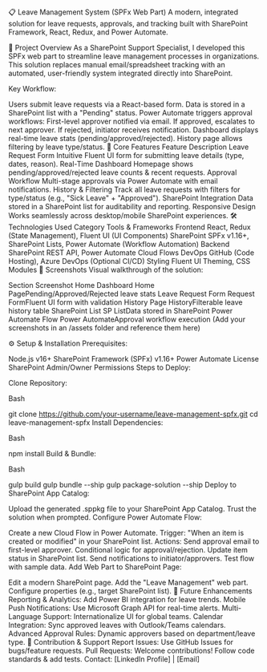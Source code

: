 📋 Leave Management System (SPFx Web Part)
A modern, integrated solution for leave requests, approvals, and tracking built with SharePoint Framework, React, Redux, and Power Automate.

🚀 Project Overview
As a SharePoint Support Specialist, I developed this SPFx web part to streamline leave management processes in organizations. This solution replaces manual email/spreadsheet tracking with an automated, user-friendly system integrated directly into SharePoint.

Key Workflow:

Users submit leave requests via a React-based form.
Data is stored in a SharePoint list with a "Pending" status.
Power Automate triggers approval workflows:
First-level approver notified via email.
If approved, escalates to next approver.
If rejected, initiator receives notification.
Dashboard displays real-time leave stats (pending/approved/rejected).
History page allows filtering by leave type/status.
🎯 Core Features
Feature	Description
Leave Request Form	Intuitive Fluent UI form for submitting leave details (type, dates, reason).
Real-Time Dashboard	Homepage shows pending/approved/rejected leave counts & recent requests.
Approval Workflow	Multi-stage approvals via Power Automate with email notifications.
History & Filtering	Track all leave requests with filters for type/status (e.g., "Sick Leave" + "Approved").
SharePoint Integration	Data stored in a SharePoint list for auditability and reporting.
Responsive Design	Works seamlessly across desktop/mobile SharePoint experiences.
🛠️ Technologies Used
Category	Tools & Frameworks
Frontend	React, Redux (State Management), Fluent UI (UI Components)
SharePoint	SPFx v1.16+, SharePoint Lists, Power Automate (Workflow Automation)
Backend	SharePoint REST API, Power Automate Cloud Flows
DevOps	GitHub (Code Hosting), Azure DevOps (Optional CI/CD)
Styling	Fluent UI Theming, CSS Modules
📸 Screenshots
Visual walkthrough of the solution:

Section	Screenshot
Home Dashboard	Home PagePending/Approved/Rejected leave stats
Leave Request Form	Request FormFluent UI form with validation
History Page	HistoryFilterable leave history table
SharePoint List	SP ListData stored in SharePoint
Power Automate Flow	Power AutomateApproval workflow execution
(Add your screenshots in an /assets folder and reference them here)

⚙️ Setup & Installation
Prerequisites:

Node.js v16+
SharePoint Framework (SPFx) v1.16+
Power Automate License
SharePoint Admin/Owner Permissions
Steps to Deploy:

Clone Repository:

Bash

git clone https://github.com/your-username/leave-management-spfx.git
cd leave-management-spfx
Install Dependencies:

Bash

npm install
Build & Bundle:

Bash

gulp build
gulp bundle --ship
gulp package-solution --ship
Deploy to SharePoint App Catalog:

Upload the generated .sppkg file to your SharePoint App Catalog.
Trust the solution when prompted.
Configure Power Automate Flow:

Create a new Cloud Flow in Power Automate.
Trigger: "When an item is created or modified" in your SharePoint list.
Actions:
Send approval email to first-level approver.
Conditional logic for approval/rejection.
Update item status in SharePoint list.
Send notifications to initiator/approvers.
Test flow with sample data.
Add Web Part to SharePoint Page:

Edit a modern SharePoint page.
Add the "Leave Management" web part.
Configure properties (e.g., target SharePoint list).
🔮 Future Enhancements
Reporting & Analytics: Add Power BI integration for leave trends.
Mobile Push Notifications: Use Microsoft Graph API for real-time alerts.
Multi-Language Support: Internationalize UI for global teams.
Calendar Integration: Sync approved leaves with Outlook/Teams calendars.
Advanced Approval Rules: Dynamic approvers based on department/leave type.
🤝 Contribution & Support
Report Issues: Use GitHub Issues for bugs/feature requests.
Pull Requests: Welcome contributions! Follow code standards & add tests.
Contact: [LinkedIn Profile] | [Email]
